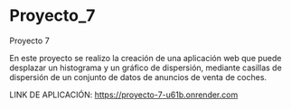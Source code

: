 # Proyecto_7
Proyecto 7

En este proyecto se realizo la creación de una aplicación web que puede desplazar un histograma y un gráfico de dispersión, mediante casillas de dispersión de un conjunto de datos de anuncios de venta de coches.

LINK DE APLICACIÓN: https://proyecto-7-u61b.onrender.com
